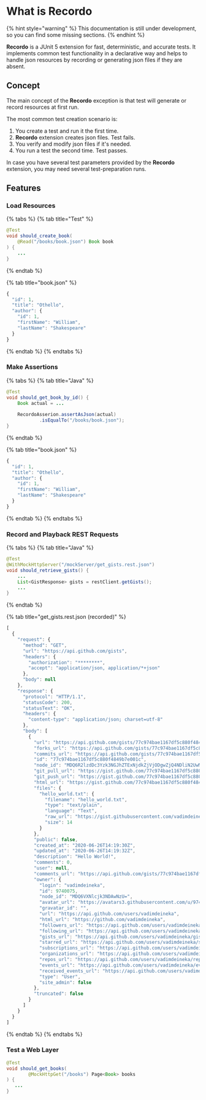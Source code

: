 # What is Recordo

{% hint style="warning" %}
This documentation is still under development, so you can find some missing sections.
{% endhint %}

**Recordo** is a JUnit 5 extension for fast, deterministic, and accurate tests. It implements common test functionality in a declarative way and helps to handle json resources by recording or generating json files if they are absent.

## Concept

The main concept of the **Recordo** exception is that test will generate or record resources at first run. 

The most common test creation scenario is:

1. You create a test and run it the first time.
2. **Recordo** extension creates json files. Test fails.
3. You verify and modify json files if it's needed.
4. You run a test the second time. Test passes.

In case you have several test parameters provided by the **Recordo** extension, you may need several test-preparation runs.

## Features

### Load Resources

{% tabs %}
{% tab title="Test" %}
```java
@Test
void should_create_book(
    @Read("/books/book.json") Book book
) {
    ...
}
```
{% endtab %}

{% tab title="book.json" %}
```javascript
{
  "id": 1,
  "title": "Othello",
  "author": {
    "id": 1,
    "firstName": "William",
    "lastName": "Shakespeare"
  }
}
```
{% endtab %}
{% endtabs %}

### Make Assertions

{% tabs %}
{% tab title="Java" %}
```java
@Test
void should_get_book_by_id() {
    Book actual = ...
    
    RecordoAsserion.assertAsJson(actual)
            .isEqualTo("/books/book.json");
}
```
{% endtab %}

{% tab title="book.json" %}
```javascript
{
  "id": 1,
  "title": "Othello",
  "author": {
    "id": 1,
    "firstName": "William",
    "lastName": "Shakespeare"
  }
}
```
{% endtab %}
{% endtabs %}

### Record and Playback  REST Requests

{% tabs %}
{% tab title="Java" %}
```java
@Test
@WithMockHttpServer("/mockServer/get_gists.rest.json")
void should_retrieve_gists() {
    ...
    List<GistResponse> gists = restClient.getGists();
    ...
}
```
{% endtab %}

{% tab title="get\_gists.rest.json \(recorded\)" %}
```javascript
[
  {
    "request": {
      "method": "GET",
      "url": "https://api.github.com/gists",
      "headers": {
        "authorization": "********",
        "accept": "application/json, application/*+json"
      },
      "body": null
    },
    "response": {
      "protocol": "HTTP/1.1",
      "statusCode": 200,
      "statusText": "OK",
      "headers": {
        "content-type": "application/json; charset=utf-8"
      },
      "body": [
        {
          "url": "https://api.github.com/gists/77c974bae1167df5c880f4849b7e001c",
          "forks_url": "https://api.github.com/gists/77c974bae1167df5c880f4849b7e001c/forks",
          "commits_url": "https://api.github.com/gists/77c974bae1167df5c880f4849b7e001c/commits",
          "id": "77c974bae1167df5c880f4849b7e001c",
          "node_id": "MDQ6R2lzdDc3Yzk3NGJhZTExNjdkZjVjODgwZjQ4NDliN2UwMDFj",
          "git_pull_url": "https://gist.github.com/77c974bae1167df5c880f4849b7e001c.git",
          "git_push_url": "https://gist.github.com/77c974bae1167df5c880f4849b7e001c.git",
          "html_url": "https://gist.github.com/77c974bae1167df5c880f4849b7e001c",
          "files": {
            "hello_world.txt": {
              "filename": "hello_world.txt",
              "type": "text/plain",
              "language": "Text",
              "raw_url": "https://gist.githubusercontent.com/vadimdeineka/77c974bae1167df5c880f4849b7e001c/raw/d66c8d4d32962340839b015b7849e067d0f79479/hello_world.txt",
              "size": 14
            }
          },
          "public": false,
          "created_at": "2020-06-26T14:19:30Z",
          "updated_at": "2020-06-26T14:19:32Z",
          "description": "Hello World!",
          "comments": 0,
          "user": null,
          "comments_url": "https://api.github.com/gists/77c974bae1167df5c880f4849b7e001c/comments",
          "owner": {
            "login": "vadimdeineka",
            "id": 9740075,
            "node_id": "MDQ6VXNlcjk3NDAwNzU=",
            "avatar_url": "https://avatars3.githubusercontent.com/u/9740075?v=4",
            "gravatar_id": "",
            "url": "https://api.github.com/users/vadimdeineka",
            "html_url": "https://github.com/vadimdeineka",
            "followers_url": "https://api.github.com/users/vadimdeineka/followers",
            "following_url": "https://api.github.com/users/vadimdeineka/following{/other_user}",
            "gists_url": "https://api.github.com/users/vadimdeineka/gists{/gist_id}",
            "starred_url": "https://api.github.com/users/vadimdeineka/starred{/owner}{/repo}",
            "subscriptions_url": "https://api.github.com/users/vadimdeineka/subscriptions",
            "organizations_url": "https://api.github.com/users/vadimdeineka/orgs",
            "repos_url": "https://api.github.com/users/vadimdeineka/repos",
            "events_url": "https://api.github.com/users/vadimdeineka/events{/privacy}",
            "received_events_url": "https://api.github.com/users/vadimdeineka/received_events",
            "type": "User",
            "site_admin": false
          },
          "truncated": false
        }
      ]
    }
  }
]
```
{% endtab %}
{% endtabs %}

### Test a Web Layer

```java
@Test
void should_get_books(
        @MockHttpGet("/books") Page<Book> books
) {
   ...
}
```

